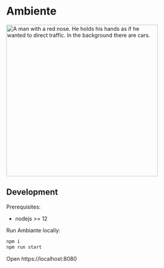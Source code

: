 # Ambiente

<img alt="A man with a red nose. He holds his hands as if he wanted to direct traffic. In the background there are cars." title="There is nothing to see here!" src="https://media.zottelig.ch/clown.jpg" width="400">

## Development

Prerequisites:
- nodejs >= 12

Run Ambiante locally:

```bash
npm i
npm run start
```

Open https://localhost:8080
